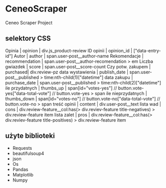 # CeneoScraper
Ceneo Scraper Project

## selektory CSS

Opinia | opinion | div.js_product-review
ID opinii | opinion_id | ["data-entry-id"]
Autor | author | span.user-post__author-name
Rekomendacje | recommendation | span.user-post__author-recomendation > em
Liczba gwiazdek | score | span.user-post__score-count
Czy potw. zakupem | purchased| div.review-pz
data wystawienia | publish_date | span.user-post__published > time:nth-child(1)["datetime"]
data zakupu | purchase_date | span.user-post__published > time:nth-child(2)["datetime"]
ile przydatnych | thumbs_up | span[id="votes-yes"] // button.vote-yes["data-total-vote"] // button.vote-yes > span
ile nieprzydatnych | thumbs_down | span[id="votes-no"] // button.vote-no["data-total-vote"] // button.vote-no > span
treść opinii | content | div.user-post__text
lista wad | cons | div.review-feature__col:has(> div.reviev-feature title-negatives) > div.review-feature item
lista zalet | pros | div.review-feature__col:has(> div.reviev-feature title-positives) > div.review-feature item

## użyte biblioteki
- Requests
- beautifulsoup4
- json
- Os
- Pandas
- Matplotlib
- Numpy
